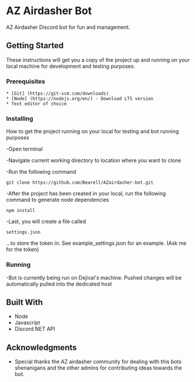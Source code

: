 # AZ Airdasher Bot

AZ Airdasher Discord bot for fun and management.

## Getting Started

These instructions will get you a copy of the project up and running on your local machine for development and testing purposes.

### Prerequisites

```
* [Git] (https://git-scm.com/downloads)
* [Node] (https://nodejs.org/en/) - Download LTS version
* Text editor of choice
```

### Installing

How to get the project running on your local for testing and bot running purposes

-Open terminal

-Navigate current working directory to location where you want to clone

-Run the following command
```
git clone https://github.com/Bearell/AZairdasher-bot.git
```

-After the project has been created in your local, run the following command to generate node dependencies
```
npm install
```

-Last, you will create a file called 
```
settings.json 
```
...to store the token in. See example_settings.json for an example. (Ask me for the token)


### Running

-Bot is currently being run on Dejixal's machine. Pushed changes will be automatically pulled into the dedicated host

## Built With

- Node
- Javascript
- Discord.NET API


## Acknowledgments

* Special thanks the AZ airdasher community for dealing with this bots shenanigans and the other admins for contributing ideas towards the bot.

